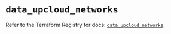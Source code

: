 # `data_upcloud_networks`

Refer to the Terraform Registry for docs: [`data_upcloud_networks`](https://registry.terraform.io/providers/upcloudltd/upcloud/5.2.0/docs/data-sources/networks).
